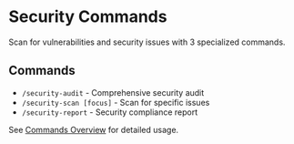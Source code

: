 # Security Commands

Scan for vulnerabilities and security issues with 3 specialized commands.

## Commands

- `/security-audit` - Comprehensive security audit
- `/security-scan [focus]` - Scan for specific issues
- `/security-report` - Security compliance report

See [Commands Overview](overview.md) for detailed usage.
